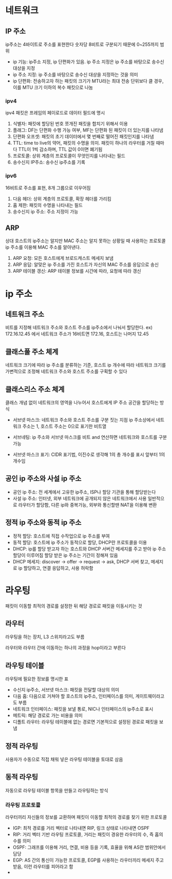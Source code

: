 # 네트워크 

## IP 주소
ip주소는 4바이트로 주소를 표현한다 숫자당 8비트로 구분되기 때문에 0~255까지 범위

* ip 기능: ip주소 지정, ip 단편화가 있음. ip 주소 지정은 ip 주소를 바탕으로 송수신 대상을 지정
* ip 주소 지정: ip 주소를 바탕으로 송수신 대상을 지정하는 것을 의미
* ip 단편화: 전송하고자 하는 패킷의 크기가 MTU라는 최대 전송 단위보다 클 경우, 이를 MTU 크기 이하의 복수 패킷으로 나눔

### ipv4
ipv4 패킷은 프레임의 페이로드로 데이터 필드에 명시

1. 식별자: 패킷에 할당된 번호 쪼개진 패킷을 합치기 위해서 이용
2. 플래그: DF는 단편화 수행 가능 여부, MF는 단편화 된 패킷이 더 있는지를 나타냄
3. 단편화 오프셋: 패킷의 초기 데이터에서 몇 번째로 떨어진 패킷인지를 나타냄
4. TTL: time to live의 약어, 패킷의 수명을 의미. 패킷이 하나의 라우터를 거칠 때마다 TTL이 1씩 감소하며, TTL 값이 0이면
폐기됨
5. 프로토콜: 상위 계층의 프로토콜이 무엇인지를 나타내는 필드
6. 송수신지 IP주소: 송수신 ip주소를 기록

### ipv6
16비트로 주소를 표현, 8개 그룹으로 이우어짐

1. 다음 헤더: 상위 계층의 프로토콜, 확장 헤더를 가리킴
2. 홉 제한: 패킷의 수명을 나타내는 필드
3. 송수신지 ip 주소: 주소 지정이 가능

## ARP

상대 호스트의 ip주소는 알지만 MAC 주소는 알지 못하는 상황일 때 사용하는 프로토콜
ip 주소를 이용해 MAC 주소를 알아낸다.

1. ARP 요청: 모든 호스트에게 브로드캐스트 메세지 보냄
2. ARP 응답: 알맞은 ip 주소를 가진 호스트가 자신의 MAC 주소를 응답으로 송신
3. ARP 테이블 갱신: ARP 테이블 정보를 시간에 따라, 요청에 따라 갱신

# ip 주소

## 네트워크 주소

비트를 지정해 네트워크 주소와 호스트 주소를 ip주소에서 나눠서 할당한다.
ex) 172.16.12.45 에서 네트워크 주소가 16비트면 172.16, 호스트는 나머지 12.45

## 클래스풀 주소 체계

네트워크 크기에 따라 ip 주소를 분류하는 기준, 호스트 ip 개수에 따라 네트워크 크기를
가변적으로 조정해 네트워크 주소와 호스트 주소를 구획할 수 있다

## 클래스리스 주소 체계

클래스 개념 없이 네트워크의 영역을 나누어서 호스트에게 IP 주소 공간을 할당하는 방식

* 서브넷 마스크: 네트워크 주소와 호스트 주소를 구분 짓는 지점
ip 주소상에서 네트워크 주소는 1, 호스트 주소는 0으로 표기한 비트열

* 서브네팅: ip 주소와 서브넷 마스크를 비트 and 연산하면 네트워크와 호스트를 구분가능

* 서브넷 마스크 표기: CIDR 표기법, 이진수로 생각해 1의 총 개수를 표시 앞부터 1의 개수임

## 공인 ip 주소와 사설 ip 주소

* 공인 ip 주소: 전 세계에서 고유한 ip주소, ISP나 할당 기관을 통해 할당받는다
* 사설 ip 주소: 인터넷, 외부 네트워크에 공개되지 않은 네트워크에서 사용
일반적으로 라우터가 할당함, 다른 ip와 중복가능, 외부와 통신할땐 NAT을 이용해 변환

## 정적 ip 주소와 동적 ip 주소

* 정적 할당: 호스트에 직접 수작업으로 ip 주소를 부여
* 동적 할당: 호스트에 ip 주소가 동적으로 할당, DHCP란 프로토콜을 이용
* DHCP: ip를 할당 받고자 하는 호스트와 DHCP 서버간 메세지를 주고 받아 ip 주소 할당이 이루어짐
할당 받은 ip 주소는 기간이 정해져 있음
* DHCP 메세지: discover -> offer -> request -> ask, DHCP 서버 찾고, 메세지로 ip 할당하고, 연결 응답하고, 사용 허락함

# 라우팅

패킷이 이동할 최적의 경로를 설정한 뒤 해당 경로로 패킷을 이동시키는 것

## 라우터

라우팅을 하는 장치, L3 스위치라고도 부름

라우터와 라우터 간에 이동하는 하나의 과정을 hop이라고 부른다

## 라우팅 테이블

라우팅에 필요한 정보를 명시한 표

* 수신지 ip주소, 서브넷  마스크: 패킷을 전달할 대상의 의미
* 다음 홉: 다음으로 거쳐야 할 호스트의 ip주소, 인터페이스를 의미, 게이트웨이라고도 부름
* 네트워크 인터페이스: 패킷을 보낼 통로, NIC나 인터페이스의 ip주소로 표시
* 메트릭: 해당 경로로 가는 비용을 의미
* 디폴트 라우터: 라우팅 테이블에 없는 경로면 기본적으로 설정된 경로로 패킷을 보냄

## 정적 라우팅

사용자가 수동으로 직접 채워 넣은 라우팅 테이블을 토대로 삼음

## 동적 라우팅

자동으로 라우팅 테이블 항목을 만들고 라우팅하는 방식

### 라우팅 프로토콜

라우터끼리 자신들의 정보를 교환하며 패킷이 이동할 최적의 경로를 찾기 위한 프로토콜

* IGP: 최적 경로를 거리 벡터로 나타내면 RIP, 링크 상태로 나타내면 OSPF
* RIP: 거리 벡터 기반 라우팅 프로토콜, 거리는 패킷이 경유한 라우터의 수, 즉 홉의 수를 의미
* OSPF: 그래프를 이용해 거리, 연결, 비용 등을 기록, 효율을 위해 AS란 범위안에서 담당
* EGP: AS 간의 통신이 가능한 프로토콜, EGP를 사용하는 라우터끼리 메세지 주고 받음, 이런 라우터를 피어라고 함
* 